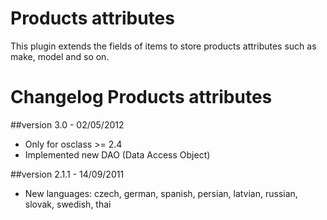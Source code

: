 Products attributes
===================

This plugin extends the fields of items to store products attributes such as make, model and so on.

Changelog Products attributes
=============================

##version 3.0 - 02/05/2012

* Only for osclass >= 2.4
* Implemented new DAO (Data Access Object)

##version 2.1.1 - 14/09/2011

* New languages: czech, german, spanish, persian, latvian, russian, slovak, swedish, thai
